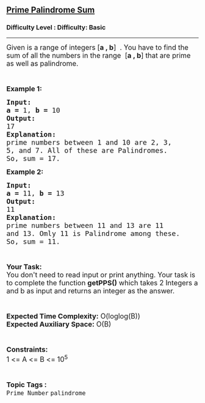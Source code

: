 <h2><a href="https://www.geeksforgeeks.org/problems/prime-palindrome-sum3700/1?page=1&category=palindrome&sortBy=accuracy">Prime Palindrome Sum</a></h2><h3>Difficulty Level : Difficulty: Basic</h3><hr><div class="problems_problem_content__Xm_eO"><p><span style="font-size:18px">Given is a range of integers [<strong>a , b</strong>] &nbsp;. You have to find the sum of all the numbers in the range &nbsp;[<strong>a , b</strong>] that are prime as well as palindrome.</span></p>

<p>&nbsp;</p>

<p><span style="font-size:18px"><strong>Example 1:</strong></span></p>

<pre><span style="font-size:18px"><strong>Input:</strong></span>
<span style="font-size:18px"><strong>a = </strong>1, <strong>b = </strong>10</span>
<span style="font-size:18px"><strong>Output:</strong></span>
<span style="font-size:18px">17</span>
<span style="font-size:18px"><strong>Explanation:</strong></span>
<span style="font-size:18px">prime numbers between 1 and 10 are 2, 3,
5, and 7. All of these are Palindromes.
So, sum = 17.</span></pre>

<p><span style="font-size:18px"><strong>Example 2:</strong></span></p>

<pre><span style="font-size:18px"><strong>Input:</strong></span>
<span style="font-size:18px"><strong>a = </strong>11, <strong>b = </strong>13</span>
<span style="font-size:18px"><strong>Output:</strong></span>
<span style="font-size:18px">11</span>
<span style="font-size:18px"><strong>Explanation:</strong></span>
<span style="font-size:18px">prime numbers between 11 and 13 are 11
and 13. Omly 11 is Palindrome among these.
So, sum = 11.</span> </pre>

<p>&nbsp;</p>

<p><span style="font-size:18px"><strong>Your Task:</strong><br>
You don't need to read input or print anything. Your task is to complete the function <strong>getPPS()</strong> which takes 2 Integers a and b as input and returns an integer as the answer.</span></p>

<p>&nbsp;</p>

<p><span style="font-size:18px"><strong>Expected Time Complexity:</strong> O(loglog(B))<br>
<strong>Expected Auxiliary Space:</strong> O(B)</span></p>

<p>&nbsp;</p>

<p><span style="font-size:18px"><strong>Constraints:</strong></span><br>
<span style="font-size:18px">1 &lt;= A &lt;= B &lt;= 10<sup>5</sup></span></p>
</div><br><p><span style=font-size:18px><strong>Topic Tags : </strong><br><code>Prime Number</code>&nbsp;<code>palindrome</code>&nbsp;